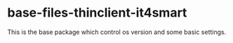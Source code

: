 # base-files-thinclient-it4smart
This is the base package which control os version and some basic settings.
